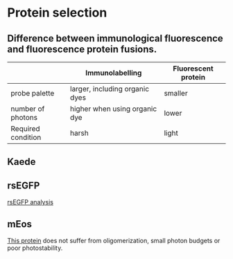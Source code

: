 # Protein selection

## Difference between immunological fluorescence and fluorescence protein fusions. 
||Immunolabelling|Fluorescent protein|
|-----|------------ |-------------- |
|probe palette|larger, including organic dyes|smaller|
|number of photons|higher when using organic dye|lower|
|Required condition|harsh|light|


## Kaede

## rsEGFP

[rsEGFP analysis](https://github.com/kevin6983876/Super-resolution/blob/main/rsEGFP%20analysis.md)

## mEos
[This protein](https://www.nature.com/articles/nmeth.1296) does not suffer from oligomerization, small photon budgets or poor photostability. 

